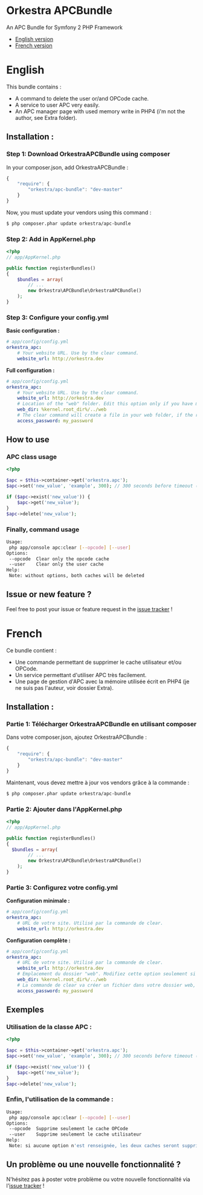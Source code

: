 Orkestra APCBundle
==================

An APC Bundle for Symfony 2 PHP Framework

* [English version](https://github.com/Divi/OrkestraAPCBundle#english)
* [French version](https://github.com/Divi/OrkestraAPCBundle#french)

# English
This bundle contains :
* A command to delete the user or/and OPCode cache.
* A service to user APC very easily.
* An APC manager page with used memory write in PHP4 (i'm not the author, see Extra folder).

## Installation :
### Step 1: Download OrkestraAPCBundle using composer

In your composer.json, add OrkestraAPCBundle :

```js
{
    "require": {
        "orkestra/apc-bundle": "dev-master"
    }
}
```

Now, you must update your vendors using this command :

``` bash
$ php composer.phar update orkestra/apc-bundle
```

### Step 2: Add in AppKernel.php
``` php
<?php
// app/AppKernel.php

public function registerBundles()
{
	$bundles = array(
		// ...
		new Orkestra\APCBundle\OrkestraAPCBundle()
	);
}
```

### Step 3: Configure your config.yml
**Basic configuration :**
``` yml
# app/config/config.yml
orkestra_apc:
	# Your website URL. Use by the clear command.
    website_url: http://orkestra.dev
```

**Full configuration :**
``` yml
# app/config/config.yml
orkestra_apc:
	# Your website URL. Use by the clear command.
    website_url: http://orkestra.dev
	# Location of the "web" folder. Edit this option only if you have moved this folder.
	web_dir: %kernel.root_dir%/../web
	# The clear command will create a file in your web folder, if the removal doesn't work (you will be warned), a password is safety.
    access_password: my_password
```

## How to use

### APC class usage
``` php
<?php

$apc = $this->container->get('orkestra.apc');
$apc->set('new_value', 'example', 300); // 300 seconds before timeout (auto delete)

if ($apc->exist('new_value')) {
	$apc->get('new_value');
}
$apc->delete('new_value');
```

### Finally, command usage
``` bash
Usage:
 php app/console apc:clear [--opcode] [--user]
Options:
 --opcode  Clear only the opcode cache
 --user    Clear only the user cache
Help:
 Note: without options, both caches will be deleted
```

## Issue or new feature ?

Feel free to post your issue or feature request in the [issue tracker](https://github.com/Divi/AjaxLoginBundle/issues) !


# French
Ce bundle contient :
* Une commande permettant de supprimer le cache utilisateur et/ou OPCode.
* Un service permettant d'utiliser APC très facilement.
* Une page de gestion d'APC avec la mémoire utilisée écrit en PHP4 (je ne suis pas l'auteur, voir dossier Extra).

## Installation :
### Partie 1: Télécharger OrkestraAPCBundle en utilisant composer

Dans votre composer.json, ajoutez OrkestraAPCBundle :

```js
{
    "require": {
        "orkestra/apc-bundle": "dev-master"
    }
}
```

Maintenant, vous devez mettre à jour vos vendors grâce à la commande :

``` bash
$ php composer.phar update orkestra/apc-bundle
```

### Partie 2: Ajouter dans l'AppKernel.php
``` php
<?php
// app/AppKernel.php

public function registerBundles()
{
  $bundles = array(
		// ...
		new Orkestra\APCBundle\OrkestraAPCBundle()
	);
}
```

### Partie 3: Configurez votre config.yml
**Configuration minimale :**
``` yaml
# app/config/config.yml
orkestra_apc:
	# URL de votre site. Utilisé par la commande de clear.
    website_url: http://orkestra.dev
```

**Configuration complète :**
``` yml
# app/config/config.yml
orkestra_apc:
	# URL de votre site. Utilisé par la commande de clear.
    website_url: http://orkestra.dev
	# Emplacement du dossier "web". Modifiez cette option seulement si vous avez déplacé le dossier.
	web_dir: %kernel.root_dir%/../web
	# La commande de clear va créer un fichier dans votre dossier web, si jamais la suppression ne fonctionne pas (vous serez averti), un mot de passe est toujours plus sécurisant.
    access_password: my_password
```

## Exemples

### Utilisation de la classe APC :
``` php
<?php

$apc = $this->container->get('orkestra.apc');
$apc->set('new_value', 'example', 300); // 300 seconds before timeout (auto delete)

if ($apc->exist('new_value')) {
    $apc->get('new_value');
}
$apc->delete('new_value');
```

### Enfin, l'utilisation de la commande :
``` bash
Usage:
 php app/console apc:clear [--opcode] [--user]
Options:
 --opcode  Supprime seulement le cache OPCode
 --user    Supprime seulement le cache utilisateur
Help:
 Note: si aucune option n'est renseignée, les deux caches seront supprimés
```

## Un problème ou une nouvelle fonctionnalité ?

N'hésitez pas à poster votre problème ou votre nouvelle fonctionnalité via l'[issue tracker](https://github.com/Divi/OrkestraAPCBundle/issues) !